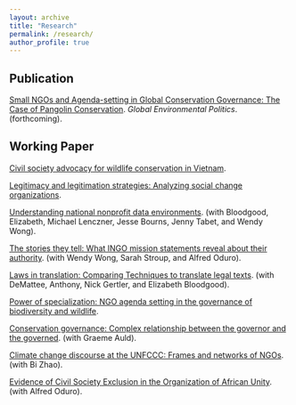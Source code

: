 ```yaml
---
layout: archive
title: "Research"
permalink: /research/
author_profile: true
---
```




## Publication
[Small NGOs and Agenda-setting in Global Conservation Governance: The Case of Pangolin Conservation](../research/paper1/). *Global Environmental Politics*. (forthcoming).

## Working Paper

[Civil society advocacy for wildlife conservation in Vietnam](../research/paper10/).

[Legitimacy and legitimation strategies: Analyzing social change organizations](../research/paper2/).

[Understanding national nonprofit data environments](../research/paper3/). (with Bloodgood, Elizabeth, Michael Lenczner, Jesse Bourns, Jenny Tabet, and Wendy Wong).

[The stories they tell: What INGO mission statements reveal about their authority](../research/paper4/). (with Wendy Wong, Sarah Stroup, and Alfred Oduro).

[Laws in translation: Comparing Techniques to translate legal texts](../research/paper5/). (with DeMattee, Anthony, Nick Gertler, and Elizabeth Bloodgood).

[Power of specialization: NGO agenda setting in the governance of biodiversity and wildlife](../research/paper6/).

[Conservation governance: Complex relationship between the governor and the governed](../research/paper7/). (with Graeme Auld).

[Climate change discourse at the UNFCCC: Frames and networks of NGOs](../research/paper8/). (with Bi Zhao).

[Evidence of Civil Society Exclusion in the Organization of African Unity](../research/paper9/). (with Alfred Oduro).
